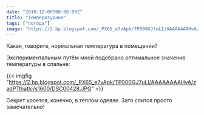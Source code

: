 ```yaml
---
date: "2010-12-06T00:00:00Z"
title: "Температурное"
tags: ["погода"]
image: "https://2.bp.blogspot.com/_PX65_e7vApk/TP000GJ7uLI/AAAAAAAAHvA/zadPTthatIc/s1600/DSC00428.JPG"
---
```


Какая, говорите, нормальная температура в помещении?

Экспериментальным путём мной подобрано оптимальное значение температуры в спальне:

<!--more-->

{{< imgfig "https://2.bp.blogspot.com/_PX65_e7vApk/TP000GJ7uLI/AAAAAAAAHvA/zadPTthatIc/s1600/DSC00428.JPG" >}}

Секрет кроется, конечно, в тёплом одеяле. Зато спится просто замечательно!
